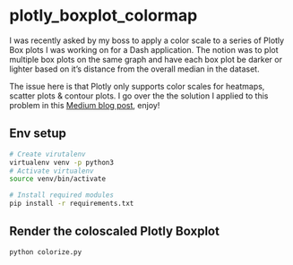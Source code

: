 # plotly_boxplot_colormap
I was recently asked by my boss to apply a color scale to a series of Plotly Box plots I was working on for a Dash application. The notion was to plot multiple box plots on the same graph and have each box plot be darker or lighter based on it’s distance from the overall median in the dataset.

The issue here is that Plotly only supports color scales for heatmaps, scatter plots & contour plots. I go over the the solution I applied to this problem in this [Medium blog post](http://shahnewazkhan.ca/portfolio/custom-color-scale-for-plotly-boxplots/), enjoy!

## Env setup
```sh
# Create virutalenv
virtualenv venv -p python3
# Activate virtualenv
source venv/bin/activate

# Install required modules
pip install -r requirements.txt
```

## Render the coloscaled Plotly Boxplot
```
python colorize.py
```

